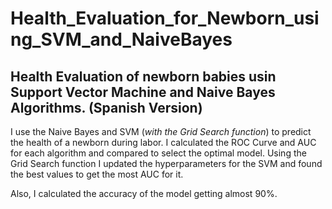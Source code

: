 # Health_Evaluation_for_Newborn_using_SVM_and_NaiveBayes
## Health Evaluation of newborn babies usin Support Vector Machine and Naive Bayes Algorithms. (Spanish Version)

I use the Naive Bayes and SVM (*with the Grid Search function*) to predict the health of a newborn during labor. I calculated the ROC Curve and AUC for each algorithm and compared to select the optimal model. Using the Grid Search function I updated the hyperparameters for the SVM and found the best values to get the most AUC for it.

Also, I calculated the accuracy of the model getting almost 90%.
